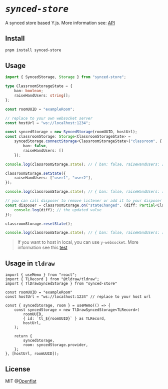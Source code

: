 <h1><em><samp>synced-store</samp></em></h1>

A synced store based Y.js. More information see: [API](https://openflat-io.github.io/synced-core/)

## Install

```bash
pnpm install synced-store
```

## Usage

```ts
import { SyncedStorage, Storage } from "synced-store";

type ClassroomStorageState = {
    ban: boolean;
    raiseHandUsers: string[];
};

const roomUUID = "exampleRoom";

// replace to your own websocket server
const hostUrl = "ws://localhost:1234";

const syncedStorage = new SyncedStorage(roomUUID, hostUrl);
const classroomStorage: Storage<ClassroomStorageState> =
    syncedStorage.connectStorage<ClassroomStorageState>("classroom", {
        ban: false,
        raiseHandUsers: []
    });

console.log(classroomStorage.state); // { ban: false, raiseHandUsers: [] }

classroomStorage.setState({
    raiseHandUsers: ["user1", "user2"],
});

console.log(classroomStorage.state); // { ban: false, raiseHandUsers: [ 'user1', 'user2' ] }

// you can call disposer to remove listener or add it to your disposer manager
const disposer = classroomStorage.on("stateChanged", (diff: Partial<ClassroomStorageState>) => {
    console.log(diff); // the updated value
});

classroomStorage.resetState();

console.log(classroomStorage.state); // { ban: false, raiseHandUsers: [] }
```

> If you want to host in local, you can use `y-websocket`. More information see this [test](https://github.com/openflat-io/tldraw-store/blob/6b10dfe69503f6d0d752fba3549d1cb8e31a0c18/package.json#L12)

## Usage in `tldraw`

```tsx
import { useMemo } from "react";
import { TLRecord } from "@tldraw/tldraw";
import { TlDrawSyncedStorage } from "synced-store"

const roomUUID = "exampleRoom"
const hostUrl = "ws://localhost:1234" // replace to your host url

const { syncedStorage, room } = useMemo(() => {
    const syncedStorage = new TlDrawSyncedStorage<TLRecord>(
        roomUUID,
        { id: `tl_${roomUUID}` } as TLRecord,
        hostUrl,
    );

    return {
        syncedStorage,
        room: syncedStorage.provider,
    };
}, [hostUrl, roomUUID]);
```

## License

MIT @[Openflat](https://github.com/openflat-io)
